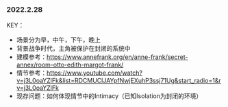 ### 2022.2.28

KEY：

* 场景分为早，中午，下午，晚上
* 背景战争时代，主角被保护在封闭的系统中
* 建模参考：https://www.annefrank.org/en/anne-frank/secret-annex/room-otto-edith-margot-frank/
* 情节参考：https://www.youtube.com/watch?v=j3L0oaYZlFk&list=RDCMUClJAYpfNwjEXuhP3ssj71Ug&start_radio=1&rv=j3L0oaYZlFk
* 现存问题：如何体现情节中的Intimacy（已知Isolation为封闭的环境）
